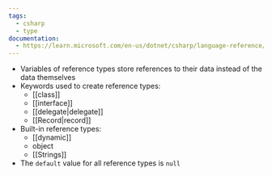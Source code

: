 ```yaml
---
tags:
  - csharp
  - type
documentation:
  - https://learn.microsoft.com/en-us/dotnet/csharp/language-reference/keywords/reference-types
---
```

- Variables of reference types store references to their data instead of the data themselves
- Keywords used to create reference types: 
	- [[class]]
	- [[interface]]
	- [[delegate|delegate]]
	- [[Record|record]]
- Built-in reference types:
	- [[dynamic]]
	- object
	- [[Strings]]
- The `default` value for all reference types is  `null`